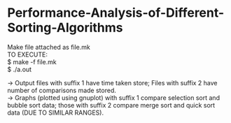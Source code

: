 # Performance-Analysis-of-Different-Sorting-Algorithms
Make file attached as file.mk \
TO EXECUTE: \
$ make -f file.mk \
$ ./a.out 


-> Output files with suffix 1 have time taken store; Files with suffix 2 have number of comparisons made stored. \
-> Graphs (plotted using gnuplot) with suffix 1 compare selection sort and bubble sort data; those with suffix 2 compare merge sort and quick sort data (DUE TO SIMILAR RANGES).

